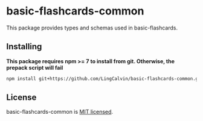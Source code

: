 # basic-flashcards-common

This package provides types and schemas used in basic-flashcards.

## Installing

**This package requires npm >= 7 to install from git. Otherwise, the prepack script will fail**


```sh
npm install git+https://github.com/LingCalvin/basic-flashcards-common.git
```

## License

basic-flashcards-common is [MIT licensed](LICENSE).
